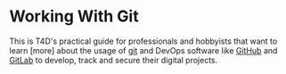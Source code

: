 # Working With Git

This is T4D's practical guide for professionals and hobbyists that want to
learn [more] about the usage of [git](https://git-scm.com/) and DevOps software
like [GitHub](https://github.com) and [GitLab](https://gitlab.com) to develop,
track and secure their digital
projects.
